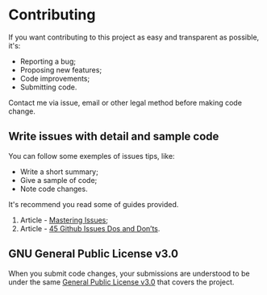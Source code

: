 # Contributing
If you want contributing to this project as easy and transparent as possible, it's:

- Reporting a bug;
- Proposing new features;
- Code improvements;
- Submitting code.

Contact me via issue, email or other legal method before making code change.

## Write issues with detail and sample code
You can follow some exemples of issues tips, like: 

- Write a short summary;
- Give a sample of code;
- Note code changes.

It's recommend you read some of guides provided.

1. Article - [Mastering Issues](https://guides.github.com/features/issues/);
2. Article - [45 Github Issues Dos and Don’ts](https://hackernoon.com/45-github-issues-dos-and-donts-dfec9ab4b612).

## GNU General Public License v3.0
When you submit code changes, your submissions are understood to be under the same [General Public License v3.0](https://www.gnu.org/licenses/gpl-3.0.en.html) that covers the project.
